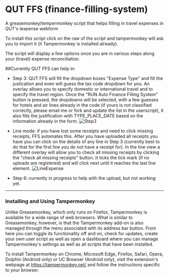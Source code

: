 # QUT FFS (finance-filling-system)
A greasemonkey/tempermonkey script that helps filling in travel expenses in QUT's iexpense webform

To install this script click on the raw of the script and tampermonkey will ask you to import it (it Tampermonkey is installed already).

The script will display a few options once you are in various steps along your (travel) expense reconciliation.

##Currently QUT FFS can help in:
- Step 3: QUT FFS will fill the dropdown boxes "Expense Type" and fill the justication and even will guess the tax code dropdown for you. An overlay allows you to specify domestic or international travel and to specify the travel region. Once the "RUN Auto Finance Filling System" button is pressed, the dropdowns will be selected, with a few guesses for hotels and air lines already in the code (if yours is not classified correctly, please email me or fork and update the list in the userscript), it also fills the justification with TYPE_PLACE_DATE based on the information already in the form.
![Step3](http://juxi.net/img/qut-ffs-step3.png)

- Line mode: if you have lost some receipts and need to click missing receipts, FFS automates this. After you have uploaded all receipts you have you can click on the details of any line in Step 3 (currently best to do that for the first line you do not have a receipt for). In the line view a different overlay will allow you to check all missing receipts by clicking the "check all missing receipts" button. It ticks the tick mark (if no uploads are registered) and will click next until it reaches the last line element.
![LineExpense](http://juxi.net/img/qut-ffs-line.png)

- Step 6: currently in progress to help with the upload, but not working yet.



---



### Installing and Using Tampermonkey
Unlike Greasemonkey, which only runs on Firefox, Tampermonkey is available for a wide range of web browsers. What is similar to Greasemonkey, however, is that the Tampermonkey add-on is also managed through the menu associated with its address bar button. From here you can toggle its functionality off and on, check for updates, create your own user script as well as open a dashboard where you can manage Tampermonkey's settings as well as all scripts that have been installed.

To install Tampermonkey on Chrome, Microsoft Edge, Firefox, Safari, Opera, Dolphin (Android only) or UC Browser (Android only), visit the extension's webpage at https://tampermonkey.net/ and follow the instructions specific to your browser.
